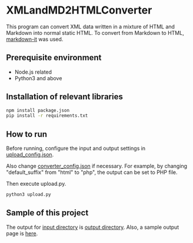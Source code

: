 # XMLandMD2HTMLConverter

This program can convert XML data written in a mixture of HTML and Markdown into normal static HTML.
To convert from Markdown to HTML, [markdown-it](https://github.com/markdown-it/markdown-it) was used.

## Prerequisite environment

- Node.js related
- Python3 and above

## Installation of relevant libraries

```bash
npm install package.json
pip install -r requirements.txt
```

## How to run

Before running, configure the input and output settings in [upload_config.json](upload_config.json).

Also change [converter_config.json](converter_config.json) if necessary.
For example, by changing "default_suffix" from "html" to "php", the output can be set to PHP file.

Then execute upload.py.

```bash
python3 upload.py
```

## Sample of this project

The output for [input directory](output) is [output directory](input).
Also, a sample output page is [here](https://eruhitsuji.github.io/XMLandMD2HTMLConverter/output/test/test.html).
